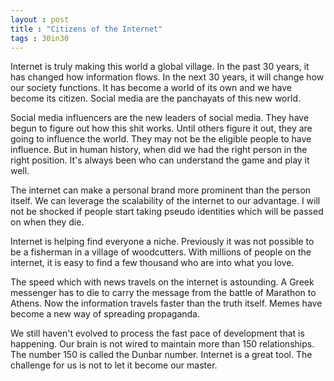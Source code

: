 ```yaml
---
layout : post
title : "Citizens of the Internet"
tags : 30in30
---
```


Internet is truly making this world a global village. In the past 30 years, it has changed how information flows. In the next 30 years, it will change how our society functions. It has become a world of its own and we have become its citizen. Social media are the panchayats of this new world.  

Social media influencers are the new leaders of social media. They have begun to figure out how this shit works. Until others figure it out, they are going to influence the world. They may not be the eligible people to have influence. But in human history, when did we had the right person in the right position. It's always been who can understand the game and play it well.  

The internet can make a personal brand more prominent than the person itself. We can leverage the scalability of the internet to our advantage. I will not be shocked if people start taking pseudo identities which will be passed on when they die.  

Internet is helping find everyone a niche. Previously it was not possible to be a fisherman in a village of woodcutters. With millions of people on the internet, it is easy to find a few thousand who are into what you love.  

The speed which with news travels on the internet is astounding. A Greek messenger has to die to carry the message from the battle of Marathon to Athens. Now the information travels faster than the truth itself. Memes have become a new way of spreading propaganda.  

We still haven't evolved to process the fast pace of development that is happening. Our brain is not wired to maintain more than 150 relationships. The number 150 is called the Dunbar number. Internet is a great tool. The challenge for us is not to let it become our master.  

